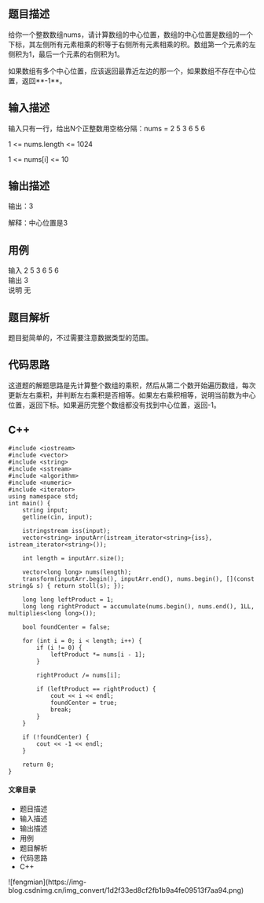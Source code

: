 ## 题目描述

给你一个整数数组nums，请计算数组的中心位置，数组的中心位置是数组的一个下标，其左侧所有元素相乘的积等于右侧所有元素相乘的积。数组第一个元素的左侧积为1，最后一个元素的右侧积为1。

如果数组有多个中心位置，应该返回最靠近左边的那一个，如果数组不存在中心位置，返回**-1**。

## 输入描述

输入只有一行，给出N个正整数用空格分隔：nums = 2 5 3 6 5 6

1 <= nums.length <= 1024

1 <= nums[i] <= 10

## 输出描述

输出：3

解释：中心位置是3

## 用例

输入 2 5 3 6 5 6  
输出 3  
说明 无

## 题目解析

题目挺简单的，不过需要注意数据类型的范围。

## 代码思路

这道题的解题思路是先计算整个数组的乘积，然后从第二个数开始遍历数组，每次更新左右乘积，并判断左右乘积是否相等。如果左右乘积相等，说明当前数为中心位置，返回下标。如果遍历完整个数组都没有找到中心位置，返回-1。

## C++

    
    
    #include <iostream>
    #include <vector>
    #include <string>
    #include <sstream>
    #include <algorithm>
    #include <numeric>
    #include <iterator>
    using namespace std;
    int main() {
        string input;
        getline(cin, input);
    
        istringstream iss(input);
        vector<string> inputArr(istream_iterator<string>{iss}, istream_iterator<string>());
    
        int length = inputArr.size();
    
        vector<long long> nums(length);
        transform(inputArr.begin(), inputArr.end(), nums.begin(), [](const string& s) { return stoll(s); });
    
        long long leftProduct = 1;
        long long rightProduct = accumulate(nums.begin(), nums.end(), 1LL, multiplies<long long>());
    
        bool foundCenter = false;
    
        for (int i = 0; i < length; i++) {
            if (i != 0) {
                leftProduct *= nums[i - 1];
            }
    
            rightProduct /= nums[i];
    
            if (leftProduct == rightProduct) {
                cout << i << endl;
                foundCenter = true;
                break;
            }
        }
    
        if (!foundCenter) {
            cout << -1 << endl;
        }
    
        return 0;
    }
    
    

#### 文章目录

  * 题目描述
  * 输入描述
  * 输出描述
  * 用例
  * 题目解析
  * 代码思路
  * C++

![fengmian](https://img-
blog.csdnimg.cn/img_convert/1d2f33ed8cf2fb1b9a4fe09513f7aa94.png)

